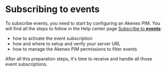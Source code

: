 # Subscribing to events

To subscribe events, you need to start by configuring an Akeneo PIM. 
You will find all the steps to follow in the Help center page [Subscribe to **events**](https://help.akeneo.com/pim/serenity/articles/manage-event-subscription.html):
- how to activate the event subscription
- how and where to setup and verify your server URL 
- how to manage the Akeneo PIM permissions to filter events

After all this preparation steps, it's time to receive and handle all those event subscriptions.